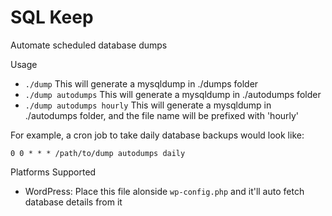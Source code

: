 # SQL Keep
Automate scheduled database dumps

Usage

- `./dump` This will generate a mysqldump in ./dumps folder
- `./dump autodumps` This will generate a mysqldump in ./autodumps folder
- `./dump autodumps hourly` This will generate a mysqldump in ./autodumps folder, and the file name will be prefixed with 'hourly'

For example, a cron job to take daily database backups would look like:

`0 0 * * * /path/to/dump autodumps daily`

Platforms Supported

- WordPress: Place this file alonside `wp-config.php` and it'll auto fetch database details from it

